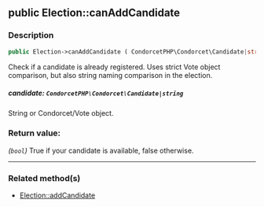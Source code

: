 ## public Election::canAddCandidate

### Description    

```php
public Election->canAddCandidate ( CondorcetPHP\Condorcet\Candidate|string $candidate ): bool
```

Check if a candidate is already registered. Uses strict Vote object comparison, but also string naming comparison in the election.
    

##### **candidate:** *```CondorcetPHP\Condorcet\Candidate|string```*   
String or Condorcet/Vote object.    


### Return value:   

*(```bool```)* True if your candidate is available, false otherwise.


---------------------------------------

### Related method(s)      

* [Election::addCandidate](../Election%20Class/public%20Election--addCandidate.md)    
